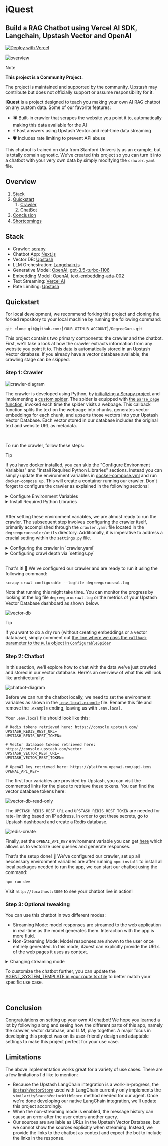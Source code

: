 # iQuest

## Build a RAG Chatbot using Vercel AI SDK, Langchain, Upstash Vector and OpenAI

[![Deploy with Vercel](https://vercel.com/button)](https://vercel.com/new/clone?repository-url=https%3A%2F%2Fgithub.com%2Fupstash%2Fdegreeguru&env=UPSTASH_REDIS_REST_URL,UPSTASH_REDIS_REST_TOKEN,UPSTASH_VECTOR_REST_URL,UPSTASH_VECTOR_REST_TOKEN,OPENAI_API_KEY&demo-title=iQuest%20Demo&demo-description=A%20Demo%20Showcasing%20the%20iQuest%20App&demo-url=https%3A%2F%2Fdegreeguru.vercel.app%2F&demo-image=https%3A%2F%2Fupstash.com%2Ficons%2Ffavicon-32x32.png)

![overview](figs/overview.gif)

> [!NOTE]  
> **This project is a Community Project.**
>
> The project is maintained and supported by the community. Upstash may contribute but does not officially support or assume responsibility for it.

**iQuest** is a project designed to teach you making your own AI RAG chatbot on any custom data. Some of our favorite features:

- 🕷️ Built-in crawler that scrapes the website you point it to, automatically making this data available for the AI
- ⚡ Fast answers using Upstash Vector and real-time data streaming
- 🛡️ Includes rate limiting to prevent API abuse

This chatbot is trained on data from Stanford University as an example, but is totally domain agnostic. We've created this project so you can turn it into a chatbot with your very own data by simply modifying the `crawler.yaml` file.  

## Overview

1. [Stack](#stack)
2. [Quickstart](#quickstart)
   1. [Crawler](#crawler)
   2. [ChatBot](#chatbot)
3. [Conclusion](#conclusion)
4. [Shortcomings](#shortcomings)

## Stack

- Crawler: [scrapy](https://scrapy.org/)
- Chatbot App: [Next.js](https://nextjs.org/)
- Vector DB: [Upstash](https://upstash.com/)
- LLM Orchestration: [Langchain.js](https://js.langchain.com)
- Generative Model: [OpenAI](https://openai.com/), [gpt-3.5-turbo-1106](https://platform.openai.com/docs/models)
- Embedding Model: [OpenAI](https://openai.com/), [text-embedding-ada-002](https://platform.openai.com/docs/guides/embeddings)
- Text Streaming: [Vercel AI](https://vercel.com/ai)
- Rate Limiting: [Upstash](https://upstash.com/)

## Quickstart

For local development, we recommend forking this project and cloning the forked repository to your local machine by running the following command:

```
git clone git@github.com:[YOUR_GITHUB_ACCOUNT]/DegreeGuru.git
```

This project contains two primary components: the crawler and the chatbot. First, we'll take a look at how the crawler extracts information from any website you point it to. This data is automatically stored in an Upstash Vector database. If you already have a vector database available, the crawling stage can be skipped.

### Step 1: Crawler

![crawler-diagram](figs/how-this-project-works.png)

The crawler is developed using Python, by [initializing a Scrapy project](https://docs.scrapy.org/en/latest/intro/tutorial.html#creating-a-project) and implementing a [custom spider](https://github.com/upstash/degreeguru/blob/master/degreegurucrawler/degreegurucrawler/spiders/configurable.py). The spider is equipped with [the `parse_page` function](https://github.com/upstash/degreeguru/blob/master/degreegurucrawler/degreegurucrawler/spiders/configurable.py#L42), invoked each time the spider visits a webpage. This callback function splits the text on the webpage into chunks, generates vector embeddings for each chunk, and upserts those vectors into your Upstash Vector Database. Each vector stored in our database includes the original text and website URL as metadata.

</br>

To run the crawler, follow these steps:

> [!TIP]
> If you have docker installed, you can skip the "Configure Environment Variables" and "Install Required Python Libraries" sections. Instead you can simply update the environment variables in [docker-compose.yml](https://github.com/upstash/DegreeGuru/blob/master/degreegurucrawler/docker-compose.yml) and run `docker-compose up`. This will create a container running our crawler. Don't forget to configure the crawler as explained in the following sections!

<details>

<summary>Configure Environment Variables</summary>
Before we can run our crawler, we need to configure environment variables. They let us securely store sensitive information, such as the API keys we need to communicate with OpenAI or Upstash Vector.

If you don't already have an Upstash Vector Database, create one [here](https://console.upstash.com/vector) and set 1536 as the vector dimensions. We set 1536 here because that is the amount needed by the embedding model we will use. 

![vector-db-create](figs/vector-db-create.png)

The following environment variables should be set:

```
# Upstash Vector credentials retrieved here: https://console.upstash.com/vector
UPSTASH_VECTOR_REST_URL=****
UPSTASH_VECTOR_REST_TOKEN=****

# OpenAI key retrieved here: https://platform.openai.com/api-keys
OPENAI_API_KEY=****
```

</details>

<details>
<summary>Install Required Python Libraries</summary>

To install the libraries, we suggest setting up a virtual Python environment. Before starting the installation, navigate to the `degreegurucrawler` directory.

To setup a virtual environment, first install `virtualenv` package:

```bash
pip install virtualenv
```

Then, create a new virtual environment and activate it:

```bash
# create environment
python3 -m venv venv

# activate environment
source venv/bin/activate
```

Finally, use [the `requirements.txt`](https://github.com/upstash/degreeguru/blob/master/degreegurucrawler/requirements.txt) to install the required libraries:

```bash
pip install -r requirements.txt
```

</details>



</br>

After setting these environment variables, we are almost ready to run the crawler. The subsequent step involves configuring the crawler itself, primarily accomplished through the `crawler.yaml` file located in the `degreegurucrawler/utils` directory. Additionally, it is imperative to address a crucial setting within the `settings.py` file.

<details>
<summary>Configuring the crawler in `crawler.yaml`</summary>

The crawler.yaml has two main sections: `crawler` and `index`:

```yaml
crawler:
  start_urls:
    - https://www.some.domain.com
  link_extractor:
    allow: '.*some\.domain.*'
    deny:
      - "#"
      - '\?'
      - about
index:
  openAI_embedding_model: text-embedding-ada-002
  text_splitter:
    chunk_size: 1000
    chunk_overlap: 100
```

In the `crawler` section, there are two subsections:

- `start_urls`: the entrypoints our crawler will start searching from
- `link_extractor`: a dictionary passed as arguments to [`scrapy.linkextractors.LinkExtractor`](https://docs.scrapy.org/en/latest/topics/link-extractors.html). Some important parameters are:
  - `allow`: Only extracts links matching the given regex(s)
  - `allow_domains`: Only extract links matching the given domain(s)
  - `deny`: Deny links matching the given regex(s)

In the `index` section, there are two subsections:

- `openAI_embedding_model`: The embedding model to use
- `test_splitter`: a dictionary passed as arguments to [`langchain.text_splitter.RecursiveCharacterTextSplitter`](https://api.python.langchain.com/en/latest/text_splitter/langchain.text_splitter.RecursiveCharacterTextSplitter.html)

</details>

<details>
<summary>Configuring crawl depth via `settings.py`</summary>

`settings.py` file has an important setting called `DEPTH_LIMIT` which determines how many consecutive links our spider can crawl. A high value lets our crawler visit the deepest corners of a website, taking longer to finish with possibly diminishing returns. A low value could end the crawl before extracting relevant information.

If pages are skipped due to the `DEPTH_LIMIT`, Scrapy logs those skipped URLs for us. Because this usually causes a lot of logs, we've disabled this option in our project. If you'd like to keep it enabled, remove  [the `"scrapy.spidermiddlewares.depth"` from the `disable_loggers` in `degreegurucrawler/spider/configurable.py` file](https://github.com/upstash/degreeguru/blob/master/degreegurucrawler/degreegurucrawler/spiders/configurable.py#L22).

</details>

</br>

That's it! 🎉 We've configured our crawler and are ready to run it using the following command:

```
scrapy crawl configurable --logfile degreegurucrawl.log
```

Note that running this might take time. You can monitor the progress by looking at the log file `degreegurucrawl.log` or the metrics of your Upstash Vector Database dashboard as shown below.

![vector-db](figs/vector-db.png)

> [!TIP]
> If you want to do a dry run (without creating embeddings or a vector database), simply comment out [the line where we pass the `callback` parameter to the `Rule` object in `ConfigurableSpider`](https://github.com/upstash/degreeguru/blob/master/degreegurucrawler/degreegurucrawler/spiders/configurable.py#L38)

### Step 2: Chatbot

In this section, we'll explore how to chat with the data we've just crawled and stored in our vector database. Here's an overview of what this will look like architecturally:

![chatbot-diagram](figs/infrastructure.png)

Before we can run the chatbot locally, we need to set the environment variables as shown in the [`.env.local.example`](https://github.com/upstash/degreeguru/blob/master/.env.local.example) file. Rename this file and remove the `.example` ending, leaving us with `.env.local`. 

Your `.env.local` file should look like this:
```
# Redis tokens retrieved here: https://console.upstash.com/
UPSTASH_REDIS_REST_URL=
UPSTASH_REDIS_REST_TOKEN=

# Vector database tokens retrieved here: https://console.upstash.com/vector
UPSTASH_VECTOR_REST_URL=
UPSTASH_VECTOR_REST_TOKEN=

# OpenAI key retrieved here: https://platform.openai.com/api-keys
OPENAI_API_KEY=
```

The first four variables are provided by Upstash, you can visit the commented links for the place to retrieve these tokens. You can find the vector database tokens here:

![vector-db-read-only](figs/vector-db-read-only.png)

The `UPSTASH_REDIS_REST_URL` and `UPSTASH_REDIS_REST_TOKEN` are needed for rate-limiting based on IP address. In order to get these secrets, go to Upstash dashboard and create a Redis database.

![redis-create](figs/redis-create.png)

Finally, set the `OPENAI_API_KEY` environment variable you can get [here](https://platform.openai.com/api-keys) which allows us to vectorize user queries and generate responses.

That's the setup done! 🎉 We've configured our crawler, set up all neccessary environment variables are after running `npm install` to install all local packages needed to run the app, we can start our chatbot using the command:

```bash
npm run dev
```

Visit `http://localhost:3000` to see your chatbot live in action!

### Step 3: Optional tweaking

You can use this chatbot in two different modes:

- Streaming Mode: model responses are streamed to the web application in real-time as the model generates them. Interaction with the app is more fluid.
- Non-Streaming Mode: Model responses are shown to the user once entirely generated. In this mode, iQuest can explicitly provide the URLs of the web pages it uses as context.

<details>
<summary>Changing streaming mode</summary>

To turn streaming on/off, navigate to `src/app/route/guru` and open the `route.tsx` file. Setting [`returnIntermediateSteps`](https://github.com/upstash/degreeguru/blob/master/src/app/api/guru/route.tsx#L64) to `true` disables streaming, setting it to `false` enables streaming.

</details>

To customize the chatbot further, you can update the [AGENT_SYSTEM_TEMPLATE in your route.tsx file](https://github.com/upstash/DegreeGuru/blob/master/src/app/api/guru/route.tsx#L101) to better match your specific use case.

</br>

## Conclusion

Congratulations on setting up your own AI chatbot! We hope you learned a lot by following along and seeing how the different parts of this app, namely the crawler, vector database, and LLM, play together. A major focus in developing this project was on its user-friendly design and adaptable settings to make this project perfect for your use case.

## Limitations

The above implementation works great for a variety of use cases. There are a few limitations I'd like to mention:

- Because the Upstash LangChain integration is a work-in-progress, the [`UpstashVectorStore`](https://github.com/upstash/degreeguru/blob/master/src/app/vectorstore/UpstashVectorStore.js) used with LangChain currently only implements the `similaritySearchVectorWithScore` method needed for our agent. Once we're done developing our native LangChain integration, we'll update this project accordingly.
- When the non-streaming mode is enabled, the message history can cause an error after the user enters another query.
- Our sources are available as URLs in the Upstash Vector Database, but we cannot show the sources explicitly when streaming. Instead, we provide the links to the chatbot as context and expect the bot to include the links in the response.
